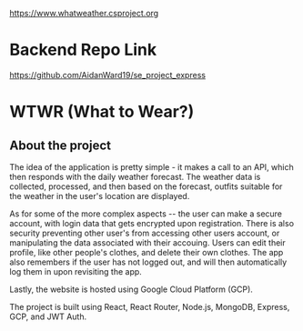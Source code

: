 https://www.whatweather.csproject.org

# Backend Repo Link

https://github.com/AidanWard19/se_project_express

# WTWR (What to Wear?)

## About the project

The idea of the application is pretty simple - it makes a call to an API, which then responds with the daily weather forecast. The weather data is collected, processed, and then based on the forecast, outfits suitable for the weather in the user's location are displayed.

As for some of the more complex aspects -- the user can make a secure account, with login data that gets encrypted upon registration. There is also security preventing other user's from accessing other users account, or manipulating the data associated with their accouing. Users can edit their profile, like other people's clothes, and delete their own clothes. The app also remembers if the user has not logged out, and will then automatically log them in upon revisiting the app.

Lastly, the website is hosted using Google Cloud Platform (GCP).


The project is built using React, React Router, Node.js, MongoDB, Express, GCP, and JWT Auth.
